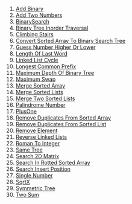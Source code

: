 1. [Add Binary](https://leetcode.com/problems/add-binary/)<br/>
1. [Add Two Numbers](https://leetcode.com/problems/add-two-numbers/)<br/>
1. [BinarySearch](https://leetcode.com/problems/binary-search/)<br/>
1. [Binary Tree Inorder Traversal](https://leetcode.com/problems/binary-tree-inorder-traversal/)<br/>
1. [Climbing Stairs](https://leetcode.com/problems/climbing-stairs/)<br/>
1. [Convert Sorted Array To Binary Search Tree](https://leetcode.com/problems/convert-sorted-array-to-binary-search-tree/)<br/>
1. [Guess Number Higher Or Lower](https://leetcode.com/problems/guess-number-higher-or-lower/)<br/>
1. [Length Of Last Word](https://leetcode.com/problems/length-of-last-word/)<br/>
1. [Linked List Cycle](https://leetcode.com/problems/linked-list-cycle/)<br/>
1. [Longest Common Prefix](https://leetcode.com/problems/longest-common-prefix/)<br/>
1. [Maximum Depth Of Binary Tree](https://leetcode.com/problems/maximum-depth-of-binary-tree/)<br/>
1. [Maximum Swap](https://leetcode.com/problems/maximum-swap/)<br/>
1. [Merge Sorted Array](https://leetcode.com/problems/merge-sorted-array/)<br/>
1. [Merge Sorted Lists](https://leetcode.com/problems/merge-k-sorted-lists/)<br/>
1. [Merge Two Sorted Lists](https://leetcode.com/problems/merge-two-sorted-lists/)<br/>
1. [Palindrome Number](https://leetcode.com/problems/palindrome-number/)<br/>
1. [PlusOne](https://leetcode.com/problems/plus-one/)<br/>
1. [Remove Duplicates From Sorted Array](https://leetcode.com/problems/remove-duplicates-from-sorted-array/)<br/>
1. [Remove Duplicates From Sorted List](https://leetcode.com/problems/remove-duplicates-from-sorted-list/)<br/>
1. [Remove Element](https://leetcode.com/problems/remove-element/)<br/>
1. [Reverse Linked Lists](https://leetcode.com/problems/reverse-linked-list/)<br/>
1. [Roman To Integer](https://leetcode.com/problems/roman-to-integer/)<br/>
1. [Same Tree](https://leetcode.com/problems/same-tree/)<br/>
1. [Search 2D Matrix](https://leetcode.com/problems/search-a-2d-matrix/)<br/>
1. [Search In Rotted Sorted Array](https://leetcode.com/problems/search-in-rotated-sorted-array/)<br/>
1. [Search Insert Position](https://leetcode.com/problems/search-insert-position/)<br/>
1. [Single Number](https://leetcode.com/problems/single-number/)<br/>
1. [SqrtX](https://leetcode.com/problems/sqrtx/)<br/>
1. [Symmetric Tree](https://leetcode.com/problems/symmetric-tree/)<br/>
1. [Two Sum](https://leetcode.com/problems/two-sum/)<br/>